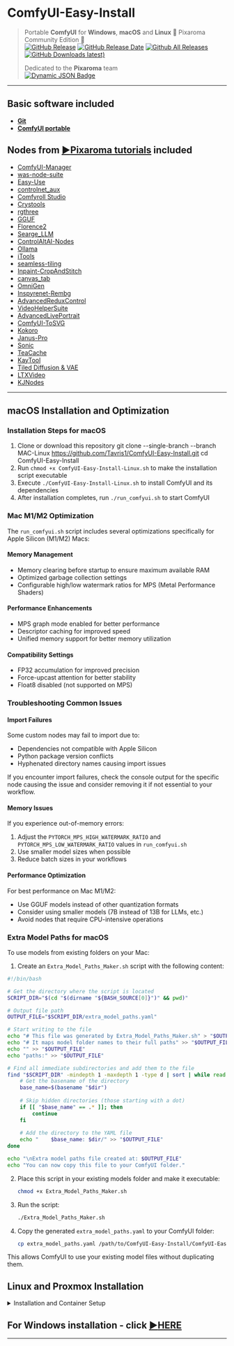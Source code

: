 # ComfyUI-Easy-Install  
> Portable **ComfyUI** for **Windows**, **macOS** and **Linux**  🔹 Pixaroma Community Edition 🔹  
> [![GitHub Release](https://img.shields.io/github/v/release/Tavris1/ComfyUI-Easy-Install)](https://github.com/Tavris1/ComfyUI-Easy-Install/releases/latest/download/ComfyUI-Easy-Install.zip)
> [![GitHub Release Date](https://img.shields.io/github/release-date/Tavris1/ComfyUI-Easy-Install?style=flat)](https://github.com/Tavris1/ComfyUI-Easy-Install/releases)
> [![Github All Releases](https://img.shields.io/github/downloads/Tavris1/ComfyUI-Easy-Install/total.svg)]()
> [![GitHub Downloads latest)](https://img.shields.io/github/downloads/Tavris1/ComfyUI-Easy-Install/latest/total?style=flat&label=downloads%40latest&color=orange)](https://github.com/Tavris1/ComfyUI-Easy-Install/releases/latest/download/ComfyUI-Easy-Install.zip)
>
> Dedicated to the **Pixaroma** team  
> [![Dynamic JSON Badge](https://img.shields.io/badge/dynamic/json?url=https%3A%2F%2Fdiscord.com%2Fapi%2Finvites%2FgggpkVgBf3%3Fwith_counts%3Dtrue&query=%24.approximate_member_count&logo=discord&logoColor=white&label=Join%20Pixaroma%20Discord&color=FFDF00&suffix=%20users)](https://discord.com/invite/gggpkVgBf3)  
---

## Basic software included  
- [**Git**](https://git-scm.com/)  
- [**ComfyUI portable**](https://github.com/comfyanonymous/ComfyUI)  

## Nodes from [:arrow_forward:Pixaroma tutorials](https://www.youtube.com/@pixaroma) included  
- [ComfyUI-Manager](https://github.com/Comfy-Org/ComfyUI-Manager)  
- [was-node-suite](https://github.com/WASasquatch/was-node-suite-comfyui)  
- [Easy-Use](https://github.com/yolain/ComfyUI-Easy-Use)  
- [controlnet_aux](https://github.com/Fannovel16/comfyui_controlnet_aux)  
- [Comfyroll Studio](https://github.com/Suzie1/ComfyUI_Comfyroll_CustomNodes)  
- [Crystools](https://github.com/crystian/ComfyUI-Crystools)  
- [rgthree](https://github.com/rgthree/rgthree-comfy)  
- [GGUF](https://github.com/city96/ComfyUI-GGUF)  
- [Florence2](https://github.com/kijai/ComfyUI-Florence2)  
- [Searge_LLM](https://github.com/SeargeDP/ComfyUI_Searge_LLM)  
- [ControlAltAI-Nodes](https://github.com/gseth/ControlAltAI-Nodes)  
- [Ollama](https://github.com/stavsap/comfyui-ollama)  
- [iTools](https://github.com/MohammadAboulEla/ComfyUI-iTools)  
- [seamless-tiling](https://github.com/spinagon/ComfyUI-seamless-tiling)  
- [Inpaint-CropAndStitch](https://github.com/lquesada/ComfyUI-Inpaint-CropAndStitch)  
- [canvas_tab](https://github.com/Lerc/canvas_tab)  
- [OmniGen](https://github.com/1038lab/ComfyUI-OmniGen)  
- [Inspyrenet-Rembg](https://github.com/john-mnz/ComfyUI-Inspyrenet-Rembg)  
- [AdvancedReduxControl](https://github.com/kaibioinfo/ComfyUI_AdvancedRefluxControl)  
- [VideoHelperSuite](https://github.com/Kosinkadink/ComfyUI-VideoHelperSuite)  
- [AdvancedLivePortrait](https://github.com/PowerHouseMan/ComfyUI-AdvancedLivePortrait)  
- [ComfyUI-ToSVG](https://github.com/Yanick112/ComfyUI-ToSVG)  
- [Kokoro](https://github.com/stavsap/comfyui-kokoro)  
- [Janus-Pro](https://github.com/CY-CHENYUE/ComfyUI-Janus-Pro)  
- [Sonic](https://github.com/smthemex/ComfyUI_Sonic)  
- [TeaCache](https://github.com/welltop-cn/ComfyUI-TeaCache)  
- [KayTool](https://github.com/kk8bit/KayTool)  
- [Tiled Diffusion & VAE](https://github.com/shiimizu/ComfyUI-TiledDiffusion)  
- [LTXVideo](https://github.com/Lightricks/ComfyUI-LTXVideo)  
- [KJNodes](https://github.com/kijai/ComfyUI-KJNodes)

---

## macOS Installation and Optimization

### Installation Steps for macOS

1. Clone or download this repository
   git clone --single-branch --branch MAC-Linux https://github.com/Tavris1/ComfyUI-Easy-Install.git
   cd ComfyUI-Easy-Install
2. Run `chmod +x ComfyUI-Easy-Install-Linux.sh` to make the installation script executable
3. Execute `./ComfyUI-Easy-Install-Linux.sh` to install ComfyUI and its dependencies
4. After installation completes, run `./run_comfyui.sh` to start ComfyUI

### Mac M1/M2 Optimization

The `run_comfyui.sh` script includes several optimizations specifically for Apple Silicon (M1/M2) Macs:

#### Memory Management
- Memory clearing before startup to ensure maximum available RAM
- Optimized garbage collection settings
- Configurable high/low watermark ratios for MPS (Metal Performance Shaders)

#### Performance Enhancements
- MPS graph mode enabled for better performance
- Descriptor caching for improved speed
- Unified memory support for better memory utilization

#### Compatibility Settings
- FP32 accumulation for improved precision
- Force-upcast attention for better stability
- Float8 disabled (not supported on MPS)

### Troubleshooting Common Issues

#### Import Failures
Some custom nodes may fail to import due to:
- Dependencies not compatible with Apple Silicon
- Python package version conflicts
- Hyphenated directory names causing import issues

If you encounter import failures, check the console output for the specific node causing the issue and consider removing it if not essential to your workflow.

#### Memory Issues
If you experience out-of-memory errors:
1. Adjust the `PYTORCH_MPS_HIGH_WATERMARK_RATIO` and `PYTORCH_MPS_LOW_WATERMARK_RATIO` values in `run_comfyui.sh`
2. Use smaller model sizes when possible
3. Reduce batch sizes in your workflows

#### Performance Optimization
For best performance on Mac M1/M2:
- Use GGUF models instead of other quantization formats
- Consider using smaller models (7B instead of 13B for LLMs, etc.)
- Avoid nodes that require CPU-intensive operations

### Extra Model Paths for macOS

To use models from existing folders on your Mac:

1. Create an `Extra_Model_Paths_Maker.sh` script with the following content:

```bash
#!/bin/bash

# Get the directory where the script is located
SCRIPT_DIR="$(cd "$(dirname "${BASH_SOURCE[0]}")" && pwd)"

# Output file path
OUTPUT_FILE="$SCRIPT_DIR/extra_model_paths.yaml"

# Start writing to the file
echo "# This file was generated by Extra_Model_Paths_Maker.sh" > "$OUTPUT_FILE"
echo "# It maps model folder names to their full paths" >> "$OUTPUT_FILE"
echo "" >> "$OUTPUT_FILE"
echo "paths:" >> "$OUTPUT_FILE"

# Find all immediate subdirectories and add them to the file
find "$SCRIPT_DIR" -mindepth 1 -maxdepth 1 -type d | sort | while read -r dir; do
    # Get the basename of the directory
    base_name=$(basename "$dir")
    
    # Skip hidden directories (those starting with a dot)
    if [[ "$base_name" == .* ]]; then
        continue
    fi
    
    # Add the directory to the YAML file
    echo "    $base_name: $dir/" >> "$OUTPUT_FILE"
done

echo "\nExtra model paths file created at: $OUTPUT_FILE"
echo "You can now copy this file to your ComfyUI folder."
```

2. Place this script in your existing models folder and make it executable:
   ```bash
   chmod +x Extra_Model_Paths_Maker.sh
   ```

3. Run the script:
   ```bash
   ./Extra_Model_Paths_Maker.sh
   ```

4. Copy the generated `extra_model_paths.yaml` to your ComfyUI folder:
   ```bash
   cp extra_model_paths.yaml /path/to/ComfyUI-Easy-Install/ComfyUI-Easy-Install/ComfyUI/
   ```

This allows ComfyUI to use your existing model files without duplicating them.

## Linux and Proxmox Installation
<details>
<summary>Installation and Container Setup</summary>

### Standard Linux Installation
1. Clone or download this repository
2. Make the script executable:
   ```bash
   chmod +x ComfyUI-Easy-Install-Linux.sh
   ```
3. Run the installation script:
   ```bash
   ./ComfyUI-Easy-Install-Linux.sh
   ```

### Proxmox LXC Container Setup
1. Clone or download this repository
2. Make all scripts executable:
   ```bash
   chmod +x *.sh
   ```
3. Install ComfyUI in the container:
   ```bash
   ./ComfyUI-Easy-Install-Linux.sh --proxmox
   ```

### Container Configuration
- **Hardware Requirements**:
  - At least 8GB RAM
  - NVMe SSD recommended
  - GPU passthrough (optional)


### Troubleshooting

> For Linux/Proxmox support, contact [@VenimK](https://discord.com/users/venimk) on Discord

#### Common Issues
1. **Permission Errors**:
   ```bash
   # Fix permissions in container
   chmod -R 755 ComfyUI-Easy-Install
   ```
#### Performance Optimization
- Use a NVMe drive for model storage
- Configure appropriate container resources
- Consider GPU passthrough for better performance

> [!NOTE]
> The Proxmox setup automatically configures most settings, but you may need to adjust container resources based on your needs.

</details>

## For Windows installation - click [:arrow_forward:HERE](https://github.com/Tavris1/ComfyUI-Easy-Install)

---
